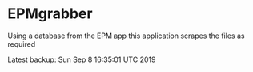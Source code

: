 # EPMgrabber
Using a database from the EPM app this application scrapes the files as required


Latest backup: Sun Sep 8 16:35:01 UTC 2019
